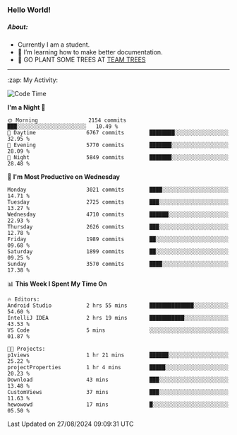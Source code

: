 ### Hello World!

##### About:
- Currently I am a student.
- 🌱 I’m learning how to make better documentation.
- 🌱 GO PLANT SOME TREES AT [TEAM TREES](https://teamtrees.org/)

---
  <summary>:zap: My Activity:</summary>
  
<!--START_SECTION:waka-->
![Code Time](http://img.shields.io/badge/Code%20Time-1%2C419%20hrs%2023%20mins-blue)

**I'm a Night 🦉** 

```text
🌞 Morning                2154 commits        ███░░░░░░░░░░░░░░░░░░░░░░   10.49 % 
🌆 Daytime                6767 commits        ████████░░░░░░░░░░░░░░░░░   32.95 % 
🌃 Evening                5770 commits        ███████░░░░░░░░░░░░░░░░░░   28.09 % 
🌙 Night                  5849 commits        ███████░░░░░░░░░░░░░░░░░░   28.48 % 
```
📅 **I'm Most Productive on Wednesday** 

```text
Monday                   3021 commits        ████░░░░░░░░░░░░░░░░░░░░░   14.71 % 
Tuesday                  2725 commits        ███░░░░░░░░░░░░░░░░░░░░░░   13.27 % 
Wednesday                4710 commits        ██████░░░░░░░░░░░░░░░░░░░   22.93 % 
Thursday                 2626 commits        ███░░░░░░░░░░░░░░░░░░░░░░   12.78 % 
Friday                   1989 commits        ██░░░░░░░░░░░░░░░░░░░░░░░   09.68 % 
Saturday                 1899 commits        ██░░░░░░░░░░░░░░░░░░░░░░░   09.25 % 
Sunday                   3570 commits        ████░░░░░░░░░░░░░░░░░░░░░   17.38 % 
```


📊 **This Week I Spent My Time On** 

```text
🔥 Editors: 
Android Studio           2 hrs 55 mins       ██████████████░░░░░░░░░░░   54.60 % 
IntelliJ IDEA            2 hrs 19 mins       ███████████░░░░░░░░░░░░░░   43.53 % 
VS Code                  5 mins              ░░░░░░░░░░░░░░░░░░░░░░░░░   01.87 % 

🐱‍💻 Projects: 
p1views                  1 hr 21 mins        ██████░░░░░░░░░░░░░░░░░░░   25.22 % 
projectProperties        1 hr 4 mins         █████░░░░░░░░░░░░░░░░░░░░   20.23 % 
Download                 43 mins             ███░░░░░░░░░░░░░░░░░░░░░░   13.48 % 
CustomViews              37 mins             ███░░░░░░░░░░░░░░░░░░░░░░   11.63 % 
hewowowd                 17 mins             █░░░░░░░░░░░░░░░░░░░░░░░░   05.50 % 
```


 Last Updated on 27/08/2024 09:09:31 UTC
<!--END_SECTION:waka-->
